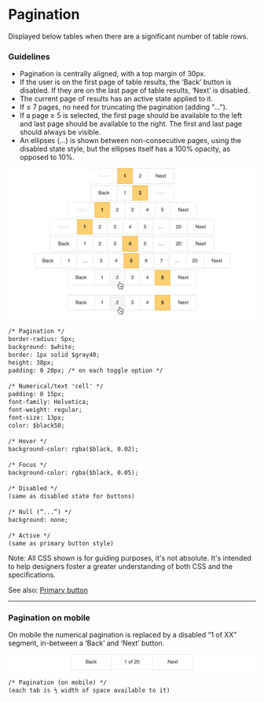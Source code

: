 # Pagination

Displayed below tables when there are a significant number of table rows.

### Guidelines

* Pagination is centrally aligned, with a top margin of 30px.
* If the user is on the first page of table results, the ‘Back’ button is disabled. If they are on the last page of table results, ‘Next’ is disabled.
* The current page of results has an active state applied to it.
* If ≤ 7 pages, no need for truncating the pagination (adding "...").
* If a page ≥ 5 is selected, the first page should be available to the left and last page should be available to the right. The first and last page should always be visible.
* An ellipses (...) is shown between non-consecutive pages, using the disabled state style, but the ellipses itself has a 100% opacity, as opposed to 10%.

<span class="image-spec spec-typo">![Pagination](./pagination-1.png)![Pagination](./pagination-2.png)![Pagination](./pagination-3.png)![Pagination](./pagination-4.png)![Pagination](./pagination-5.png)![Pagination](./pagination-6.png)![On-hover](./pagination-hover.png)![On-focus](./pagination-focus.png)</span>

```
/* Pagination */
border-radius: 5px;
background: $white;
border: 1px solid $gray40;
height: 38px;
padding: 0 20px; /* on each toggle option */

/* Numerical/text 'cell' */
padding: 0 15px;
font-family: Helvetica;
font-weight: regular;
font-size: 13px;
color: $black50;

/* Hover */
background-color: rgba($black, 0.02);

/* Focus */
background-color: rgba($black, 0.05);

/* Disabled */
(same as disabled state for buttons)

/* Null (“...”) */
background: none;

/* Active */
(same as primary button style)
```

Note: All CSS shown is for guiding purposes, it's not absolute. It's intended to help designers foster a greater understanding of both CSS and the specifications.

See also: [Primary button](/button_specs/README.md#primary-button)

---

### Pagination on mobile

On mobile the numerical pagination is replaced by a disabled “1 of XX” segment, in-between a ‘Back’ and ‘Next’ button.

<span class="image-spec spec-typo">![Pagination on mobile](./pagination-mobile.png)</span>

```
/* Pagination (on mobile) */
(each tab is ⅓ width of space available to it)
```
